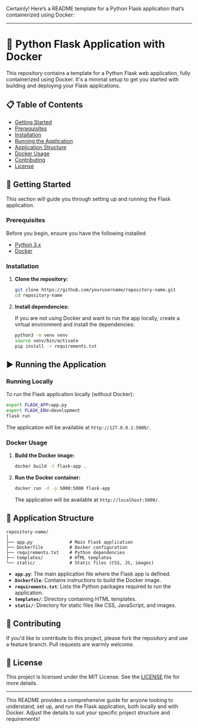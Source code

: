 Certainly! Here’s a README template for a Python Flask application that’s containerized using Docker:

---

# 🐍 Python Flask Application with Docker

This repository contains a template for a Python Flask web application, fully containerized using Docker. It's a minimal setup to get you started with building and deploying your Flask applications.

## 📋 Table of Contents

- [Getting Started](#getting-started)
- [Prerequisites](#prerequisites)
- [Installation](#installation)
- [Running the Application](#running-the-application)
- [Application Structure](#application-structure)
- [Docker Usage](#docker-usage)
- [Contributing](#contributing)
- [License](#license)

## 🚀 Getting Started

This section will guide you through setting up and running the Flask application.

### Prerequisites

Before you begin, ensure you have the following installed:

- [Python 3.x](https://www.python.org/downloads/)
- [Docker](https://www.docker.com/get-started)

### Installation

1. **Clone the repository:**

   ```bash
   git clone https://github.com/yourusername/repository-name.git
   cd repository-name
   ```

2. **Install dependencies:**

   If you are not using Docker and want to run the app locally, create a virtual environment and install the dependencies:

   ```bash
   python3 -m venv venv
   source venv/bin/activate
   pip install -r requirements.txt
   ```

## ▶️ Running the Application

### Running Locally

To run the Flask application locally (without Docker):

```bash
export FLASK_APP=app.py
export FLASK_ENV=development
flask run
```

The application will be available at `http://127.0.0.1:5000/`.

### Docker Usage

1. **Build the Docker image:**

   ```bash
   docker build -t flask-app .
   ```

2. **Run the Docker container:**

   ```bash
   docker run -d -p 5000:5000 flask-app
   ```

   The application will be available at `http://localhost:5000/`.

## 📁 Application Structure

```
repository-name/
│
├── app.py              # Main Flask application
├── Dockerfile          # Docker configuration
├── requirements.txt    # Python dependencies
├── templates/          # HTML templates
└── static/             # Static files (CSS, JS, images)
```

- **`app.py`**: The main application file where the Flask app is defined.
- **`Dockerfile`**: Contains instructions to build the Docker image.
- **`requirements.txt`**: Lists the Python packages required to run the application.
- **`templates/`**: Directory containing HTML templates.
- **`static/`**: Directory for static files like CSS, JavaScript, and images.

## 🤝 Contributing

If you'd like to contribute to this project, please fork the repository and use a feature branch. Pull requests are warmly welcome.

## 📄 License

This project is licensed under the MIT License. See the [LICENSE](LICENSE) file for more details.

---

This README provides a comprehensive guide for anyone looking to understand, set up, and run the Flask application, both locally and with Docker. Adjust the details to suit your specific project structure and requirements!
